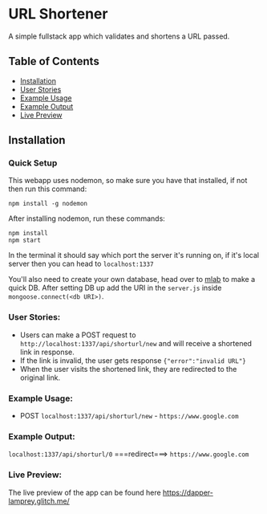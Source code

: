 # URL Shortener

A simple fullstack app which validates and shortens a URL passed.

## Table of Contents

- [Installation](#installation)
- [User Stories](#UserStories)
- [Example Usage](#ExampleUsage)
- [Example Output](#ExampleOutput)
- [Live Preview](#LivePreview)

## Installation

### Quick Setup

This webapp uses nodemon, so make sure you have that installed, if not then run this command:

```
npm install -g nodemon
```

After installing nodemon, run these commands:

```
npm install
npm start
```

In the terminal it should say which port the server it's running on, if it's local server then you can head to `localhost:1337`

You'll also need to create your own database, head over to [mlab](https://mlab.com) to make a quick DB. After setting DB up add the URI in the `server.js` inside `mongoose.connect(<db URI>)`.

### User Stories:

* Users can make a POST request to `http://localhost:1337/api/shorturl/new` and will receive a shortened link in response.
* If the link is invalid, the user gets response `{"error":"invalid URL"}`
* When the user visits the shortened link, they are redirected to the original link.

### Example Usage:

- POST `localhost:1337/api/shorturl/new` - `https://www.google.com`

### Example Output:

`localhost:1337/api/shorturl/0` ===redirect===> `https://www.google.com`

### Live Preview:

The live preview of the app can be found here https://dapper-lamprey.glitch.me/
